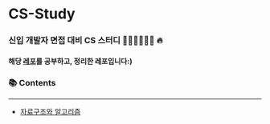 # CS-Study
### 신입 개발자 면접 대비 CS 스터디 👨🏻‍💻👩🏻‍💻 🔥 <br/>

#### 해당 [레포](https://github.com/devSquad-study/2023-CS-Study)를 공부하고, 정리한 레포입니다:)

### 📚 Contents
-----------
- [자료구조와 알고리즘](https://github.com/leesoyuun/CS-Study/blob/main/Algorithm/README.md)
